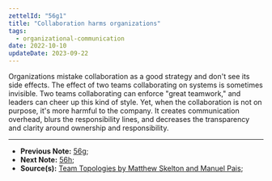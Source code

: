 ```yaml
---
zettelId: "56g1"
title: "Collaboration harms organizations"
tags:
  - organizational-communication
date: 2022-10-10
updateDate: 2023-09-22
---
```


Organizations mistake collaboration as a good strategy and don't see its side effects. The effect of two teams collaborating on systems is sometimes invisible. Two teams collaborating can enforce "great teamwork," and leaders can cheer up this kind of style. Yet, when the collaboration is not on purpose, it's more harmful to the company. It creates communication overhead, blurs the responsibility lines, and decreases the transparency and clarity around ownership and responsibility.

---

- **Previous Note:** [56g](/notes/56g/);
- **Next Note:** [56h](/notes/56h/);
- **Source(s):** [Team Topologies by Matthew Skelton and Manuel Pais](/books/team-topologies-book-review-summary-and-notes/);
